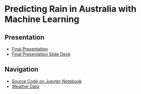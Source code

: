 # Predicting Rain in Australia with Machine Learning

## Presentation
<ul>
	<li><a href="https://drive.google.com/file/d/1wKOLgBfgVbBIzNjm5v0Bb40ZcPuOenvl/view?usp=sharing" target="_blank">Final Presentation</a></li>
	<li><a href="https://docs.google.com/presentation/d/19yF-Agj6ZCcrFiVaeJ421IUeNZbz5jEHNCNFmDedbP8/edit?usp=sharing" target="_blank">Final Presentation Slide Deck</a></li>
</ul>

## Navigation
+ <a href="https://github.com/behnke2424/ai-mjbehnke/blob/master/final/Predicting%20Rain%20in%20Australia%20.ipynb" target="_blank">Source Code on Jupyter Notebook</a>
+ <a href="https://github.com/behnke2424/ai-mjbehnke/blob/master/final/weatherAUS.csv" target="_blank">Weather Data</a>
